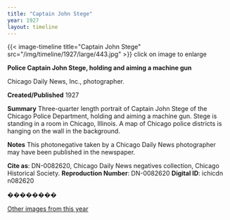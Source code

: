 ```yaml
---
title: "Captain John Stege"
year: 1927
layout: timeline
---
```


{{< image-timeline title="Captain John Stege" src="/img/timeline/1927/large/443.jpg" >}}
click on image to enlarge

__**Police Captain John Stege, holding and aiming a machine gun**__

Chicago Daily News, Inc., photographer.

**Created/Published**
1927

**Summary**
Three-quarter length portrait of Captain John Stege of the Chicago Police Department, holding and aiming a machine gun. Stege is standing in a room in Chicago, Illinois. A map of Chicago police districts is hanging on the wall in the background.

**Notes**
This photonegative taken by a Chicago Daily News photographer may have been published in the newspaper.

__Cite as__: DN-0082620, Chicago Daily News negatives collection, Chicago Historical Society.
__Reproduction Number__: DN-0082620
__Digital ID__: ichicdn n082620

��������   

[Other images from this year](/historical/timeline/1927)